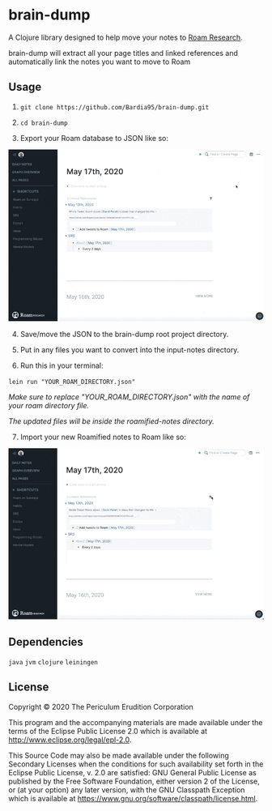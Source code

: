 # brain-dump

A Clojure library designed to help move your notes to [Roam Research](https://roamresearch.com).

brain-dump will extract all your page titles and linked references and automatically link the notes you want to move to Roam

## Usage

1. `git clone https://github.com/Bardia95/brain-dump.git`

2. `cd brain-dump`

3. Export your Roam database to JSON like so:

![Export All Demo](resources/Export-All-Roam-Demo.gif)

4. Save/move the JSON to the brain-dump root project directory.

5. Put in any files you want to convert into the input-notes directory.

6. Run this in your terminal:

`lein run "YOUR_ROAM_DIRECTORY.json"`

_Make sure to replace "YOUR_ROAM_DIRECTORY.json" with the name of your roam directory file._

_The updated files will be inside the roamified-notes directory._

7. Import your new Roamified notes to Roam like so:

![Import Files Demo](resources/Import-Files-Roam-Demo.gif)

## Dependencies

`java`
`jvm`
`clojure`
`leiningen`

## License

Copyright © 2020 The Periculum Erudition Corporation

This program and the accompanying materials are made available under the
terms of the Eclipse Public License 2.0 which is available at
http://www.eclipse.org/legal/epl-2.0.

This Source Code may also be made available under the following Secondary
Licenses when the conditions for such availability set forth in the Eclipse
Public License, v. 2.0 are satisfied: GNU General Public License as published by
the Free Software Foundation, either version 2 of the License, or (at your
option) any later version, with the GNU Classpath Exception which is available
at https://www.gnu.org/software/classpath/license.html.
